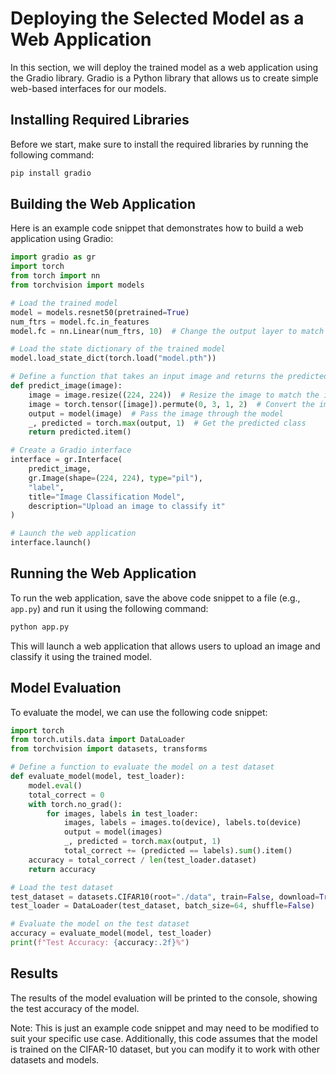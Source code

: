 **Deploying the Selected Model as a Web Application**
======================================================

In this section, we will deploy the trained model as a web application using the Gradio library. Gradio is a Python library that allows us to create simple web-based interfaces for our models.

**Installing Required Libraries**
--------------------------------

Before we start, make sure to install the required libraries by running the following command:
```bash
pip install gradio
```

**Building the Web Application**
-------------------------------

Here is an example code snippet that demonstrates how to build a web application using Gradio:
```python
import gradio as gr
import torch
from torch import nn
from torchvision import models

# Load the trained model
model = models.resnet50(pretrained=True)
num_ftrs = model.fc.in_features
model.fc = nn.Linear(num_ftrs, 10)  # Change the output layer to match the number of classes

# Load the state dictionary of the trained model
model.load_state_dict(torch.load("model.pth"))

# Define a function that takes an input image and returns the predicted class
def predict_image(image):
    image = image.resize((224, 224))  # Resize the image to match the input shape of the model
    image = torch.tensor([image]).permute(0, 3, 1, 2)  # Convert the image to a tensor
    output = model(image)  # Pass the image through the model
    _, predicted = torch.max(output, 1)  # Get the predicted class
    return predicted.item()

# Create a Gradio interface
interface = gr.Interface(
    predict_image,
    gr.Image(shape=(224, 224), type="pil"),
    "label",
    title="Image Classification Model",
    description="Upload an image to classify it"
)

# Launch the web application
interface.launch()
```

**Running the Web Application**
-----------------------------

To run the web application, save the above code snippet to a file (e.g., `app.py`) and run it using the following command:
```bash
python app.py
```

This will launch a web application that allows users to upload an image and classify it using the trained model.

**Model Evaluation**
-------------------

To evaluate the model, we can use the following code snippet:
```python
import torch
from torch.utils.data import DataLoader
from torchvision import datasets, transforms

# Define a function to evaluate the model on a test dataset
def evaluate_model(model, test_loader):
    model.eval()
    total_correct = 0
    with torch.no_grad():
        for images, labels in test_loader:
            images, labels = images.to(device), labels.to(device)
            output = model(images)
            _, predicted = torch.max(output, 1)
            total_correct += (predicted == labels).sum().item()
    accuracy = total_correct / len(test_loader.dataset)
    return accuracy

# Load the test dataset
test_dataset = datasets.CIFAR10(root="./data", train=False, download=True, transform=transforms.ToTensor())
test_loader = DataLoader(test_dataset, batch_size=64, shuffle=False)

# Evaluate the model on the test dataset
accuracy = evaluate_model(model, test_loader)
print(f"Test Accuracy: {accuracy:.2f}%")
```

**Results**
-----------

The results of the model evaluation will be printed to the console, showing the test accuracy of the model.

Note: This is just an example code snippet and may need to be modified to suit your specific use case. Additionally, this code assumes that the model is trained on the CIFAR-10 dataset, but you can modify it to work with other datasets and models.